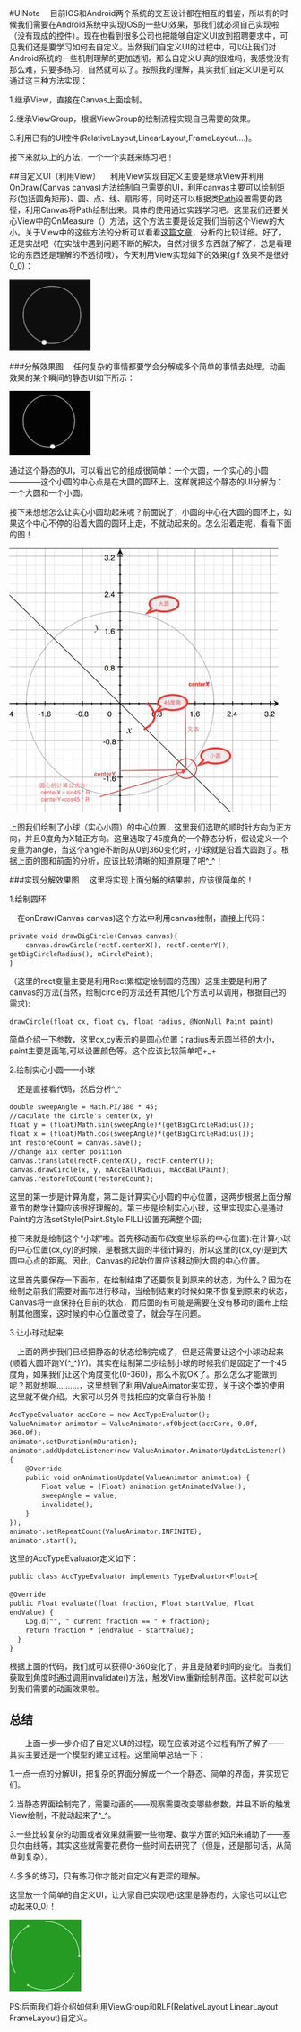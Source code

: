 #UINote
&emsp;目前IOS和Android两个系统的交互设计都在相互的借鉴，所以有的时候我们需要在Android系统中实现IOS的一些UI效果，那我们就必须自己实现啦（没有现成的控件）。现在也看到很多公司也把能够自定义UI放到招聘要求中，可见我们还是要学习如何去自定义。当然我们自定义UI的过程中，可以让我们对Android系统的一些机制理解的更加透彻。那么自定义UI真的很难吗，我感觉没有那么难，只要多练习，自然就可以了。按照我的理解，其实我们自定义UI是可以通过这三种方法实现：

1.继承View，直接在Canvas上面绘制。

2.继承ViewGroup，根据ViewGroup的绘制流程实现自己需要的效果。

3.利用已有的UI控件(RelativeLayout,LinearLayout,FrameLayout....)。

接下来就以上的方法，一个一个实践来练习吧！

##自定义UI（利用View）
&emsp;利用View实现自定义主要是继承View并利用OnDraw(Canvas canvas)方法绘制自己需要的UI，利用canvas主要可以绘制矩形(包括圆角矩形)、圆、点、线、扇形等，同时还可以根据类[Path](http://developer.android.com/reference/android/graphics/Path.html)设置需要的路径，利用Canvas将Path绘制出来。具体的使用通过实践学习吧。这里我们还要关心View中的OnMeasure（）方法，这个方法主要是设定我们当前这个View的大小。关于View中的这些方法的分析可以看看[这篇文章](http://yifeiyuan.me/2015/10/12/%E8%87%AA%E5%AE%9A%E4%B9%89View%E7%9A%84onMeasure%E3%80%81onLayout/)，分析的比较详细。好了，还是实战吧（在实战中遇到问题不断的解决，自然对很多东西就了解了，总是看理论的东西还是理解的不透彻哦），今天利用View实现如下的效果(gif 效果不是很好0_0)：
  
![alt tag](/Resource/jianshu.gif)
  
###分解效果图
&emsp;任何复杂的事情都要学会分解成多个简单的事情去处理。动画效果的某个瞬间的静态UI如下所示：
  
![alt tag](/Resource/static.png)

通过这个静态的UI，可以看出它的组成很简单：一个大圆，一个实心的小圆————这个小圆的中心点是在大圆的圆环上。这样就把这个静态的UI分解为：一个大圆和一个小圆。

接下来想想怎么让实心小圆动起来呢？前面说了，小圆的中心在大圆的圆环上，如果这个中心不停的沿着大圆的圆环上走，不就动起来的。怎么沿着走呢，看看下面的图！

![alt tag](/Resource/location.jpeg)

上图我们绘制了小球（实心小圆）的中心位置，这里我们选取的顺时针方向为正方向，并且0度角为X轴正方向。这里选取了45度角的一个静态分析，假设定义一个变量为angle，当这个angle不断的从0到360变化时，小球就是沿着大圆跑了。根据上面的图和前面的分析，应该比较清晰的知道原理了吧^_^！
  
###实现分解效果图
&emsp;这里将实现上面分解的结果啦，应该很简单的！

1.绘制圆环

&emsp;在onDraw(Canvas canvas)这个方法中利用canvas绘制，直接上代码：

    private void drawBigCircle(Canvas canvas){
        canvas.drawCircle(rectF.centerX(), rectF.centerY(), getBigCircleRadius(), mCirclePaint);
    }
    
（这里的rect变量主要是利用Rect累框定绘制圆的范围）这里主要是利用了canvas的方法(当然，绘制circle的方法还有其他几个方法可以调用，根据自己的需求):

    drawCircle(float cx, float cy, float radius, @NonNull Paint paint)
    
简单介绍一下参数，这里cx,cy表示的是圆心位置；radius表示圆半径的大小，paint主要是画笔,可以设置颜色等。这个应该比较简单吧+_+

2.绘制实心小圆——小球

&emsp;还是直接看代码，然后分析^_^

    double sweepAngle = Math.PI/180 * 45;
    //caculate the circle's center(x, y)
    float y = (float)Math.sin(sweepAngle)*(getBigCircleRadius());
    float x = (float)Math.cos(sweepAngle)*(getBigCircleRadius());
    int restoreCount = canvas.save();
    //change aix center position
    canvas.translate(rectF.centerX(), rectF.centerY());
    canvas.drawCircle(x, y, mAccBallRadius, mAccBallPaint);
    canvas.restoreToCount(restoreCount);

这里的第一步是计算角度，第二是计算实心小圆的中心位置，这两步根据上面分解章节的数学计算应该很好理解的。第三步是绘制实心小球，这里实现实心是通过Paint的方法setStyle(Paint.Style.FILL)设置充满整个圆;


接下来就是绘制这个“小球”啦。首先移动画布(改变坐标系的中心位置):在计算小球的中心位置(cx,cy)的时候，是根据大圆的半径计算的，所以这里的(cx,cy)是到大圆中心点的距离。因此，Canvas的起始位置应该移动到大圆的中心位置。

这里首先要保存一下画布，在绘制结束了还要恢复到原来的状态，为什么？因为在绘制之前我们需要对画布进行移动，当绘制结束的时候如果不恢复到原来的状态，Canvas将一直保持在目前的状态，而后面的有可能是需要在没有移动的画布上绘制其他图案，这时候的中心位置改变了，就会存在问题。

3.让小球动起来

&emsp;上面的两步我们已经把静态的状态绘制完成了，但是还需要让这个小球动起来(顺着大圆环跑Y(^_^)Y)。其实在绘制第二步绘制小球的时候我们是固定了一个45度角，如果我们让这个角度变化(0-360)，那么不就OK了。那么怎么才能做到呢？那就想啊..........，这里想到了利用ValueAimator来实现，关于这个类的使用这里就不做介绍。大家可以另外寻找相应的文章自行补脑！

    AccTypeEvaluator accCore = new AccTypeEvaluator();
    ValueAnimator animator = ValueAnimator.ofObject(accCore, 0.0f, 360.0f);
    animator.setDuration(mDuration);
    animator.addUpdateListener(new ValueAnimator.AnimatorUpdateListener() {
        @Override
        public void onAnimationUpdate(ValueAnimator animation) {
            Float value = (Float) animation.getAnimatedValue();
            sweepAngle = value;
            invalidate();
        }
    });
    animator.setRepeatCount(ValueAnimator.INFINITE);
    animator.start();
  
这里的AccTypeEvaluator定义如下：

    public class AccTypeEvaluator implements TypeEvaluator<Float>{

    @Override
    public Float evaluate(float fraction, Float startValue, Float endValue) {
        Log.d("", " current fraction == " + fraction);
        return fraction * (endValue - startValue);
      }
    }
    
根据上面的代码，我们就可以获得0-360变化了，并且是随着时间的变化。当我们获取到角度时通过调用invalidate()方法，触发View重新绘制界面。这样就可以达到我们需要的动画效果啦。

## 总结
&emsp;&emsp;上面一步一步介绍了自定义UI的过程，现在应该对这个过程有所了解了——其实主要还是一个模型的建立过程。这里简单总结一下：

1.一点一点的分解UI，把复杂的界面分解成一个一个静态、简单的界面，并实现它们。

2.当静态界面绘制完了，需要动画的——观察需要改变哪些参数，并且不断的触发View绘制，不就动起来了^_^。

3.一些比较复杂的动画或者效果就需要一些物理、数学方面的知识来辅助了——塞贝尔曲线等，其实这些就需要花费你一些时间去研究了（但是，还是那句话，从简单到复杂）。

4.多多的练习，只有练习你才能对自定义有更深的理解。

这里放一个简单的自定义UI，让大家自己实现吧(这里是静态的，大家也可以让它动起来0_0)！

![alt tag](/Resource/practice.png)

PS:后面我们将介绍如何利用ViewGroup和RLF(RelativeLayout LinearLayout FrameLayout)自定义。

